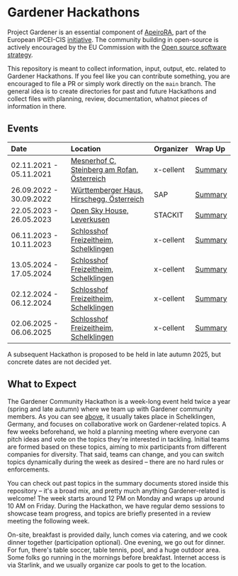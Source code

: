 # Gardener Hackathons

Project Gardener is an essential component of [ApeiroRA](https://apeirora.eu), part of the European IPCEI-CIS [initiative](https://www.bmwk.de/Redaktion/EN/Artikel/Industry/ipcei-cis.html).
The community building in open-source is actively encouraged by the EU Commission with the [Open source software strategy](https://commission.europa.eu/about-european-commission/departments-and-executive-agencies/digital-services/open-source-software-strategy_en).

This repository is meant to collect information, input, output, etc. related to Gardener Hackathons.
If you feel like you can contribute something, you are encouraged to file a PR or simply work directly on the `main` branch.
The general idea is to create directories for past and future Hackathons and collect files with planning, review, documentation, whatnot pieces of information in there.

## Events

| Date                    | Location                                                                        | Organizer | Wrap Up                                   |
|:------------------------|:--------------------------------------------------------------------------------|:----------|:------------------------------------------|
| 02.11.2021 - 05.11.2021 | [Mesnerhof C, Steinberg am Rofan, Österreich](https://www.mesnerhof-c.at/)      | x-cellent | [Summary](2021-11_Steinberg/README.md)    |
| 26.09.2022 - 30.09.2022 | [Württemberger Haus, Hirschegg, Österreich](https://www.wuerttembergerhaus.de/) | SAP       | [Summary](2022-09_Hirschegg/README.md)    |
| 22.05.2023 - 26.05.2023 | [Open Sky House, Leverkusen](https://www.openskyhouse.org/)                     | STACKIT   | [Summary](2023-05_Leverkusen/README.md)   |
| 06.11.2023 - 10.11.2023 | [Schlosshof Freizeitheim, Schelklingen](https://www.schlosshof-info.de/)        | x-cellent | [Summary](2023-11_Schelklingen/README.md) |
| 13.05.2024 - 17.05.2024 | [Schlosshof Freizeitheim, Schelklingen](https://www.schlosshof-info.de/)        | x-cellent | [Summary](2024-05_Schelklingen/README.md) |
| 02.12.2024 - 06.12.2024 | [Schlosshof Freizeitheim, Schelklingen](https://www.schlosshof-info.de/)        | x-cellent | [Summary](2024-12_Schelklingen/README.md) |
| 02.06.2025 - 06.06.2025 | [Schlosshof Freizeitheim, Schelklingen](https://www.schlosshof-info.de/)        | x-cellent | [Summary](2025-06_Schelklingen/README.md) |

A subsequent Hackathon is proposed to be held in late autumn 2025, but concrete dates are not decided yet.

## What to Expect

The Gardener Community Hackathon is a week-long event held twice a year (spring and late autumn) where we team up with Gardener community members. As you can see [above](#events), it usually takes place in Schelklingen, Germany, and focuses on collaborative work on Gardener-related topics. A few weeks beforehand, we hold a planning meeting where everyone can pitch ideas and vote on the topics they're interested in tackling. Initial teams are formed based on these topics, aiming to mix participants from different companies for diversity. That said, teams can change, and you can switch topics dynamically during the week as desired – there are no hard rules or enforcements.

You can check out past topics in the summary documents stored inside this repository – it's a broad mix, and pretty much anything Gardener-related is welcome! The week starts around 12 PM on Monday and wraps up around 10 AM on Friday. During the Hackathon, we have regular demo sessions to showcase team progress, and topics are briefly presented in a review meeting the following week.

On-site, breakfast is provided daily, lunch comes via catering, and we cook dinner together (participation optional). One evening, we go out for dinner. For fun, there's table soccer, table tennis, pool, and a huge outdoor area. Some folks go running in the mornings before breakfast. Internet access is via Starlink, and we usually organize car pools to get to the location.
